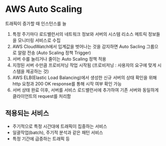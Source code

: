 # AWS Auto Scaling

트래픽이 증가할 때 인스턴스를 늘

1. 특정 주기마다 로드밸런서의 네트워크 정보와 서버의 시스템 리소스 메트릭 정보들을 모니터링 서비스로 수집
2. AWS CloudWatch에서 입계값을 벗어나는 것을 감지하면 Auto Sacling 그룹으로 알람 전송 (Auto Scaling 정책 Trigger)
3. 서버 수를 늘리거나 줄이는 Auto Scaling 정책 적용
4. 지정된 서버 수만큼 프로비저닝 작업 시작됨 (프로비저닝 : 사용자의 요구에 맞게 시스템을 제공하는 것)
5. AWS ELB(Elastic Load Balancing)에서 생성한 신규 서버의 상태 확인을 위해 http 요청과 200 OK response를 통해 시작 여부 확인 가능
6. 서버 상태 완료 이후, 서버를 서비스 로드밸런서에 추가하여 기존 서버와 동일하게 클라이언트의 request를 처리함

## 적용되는 서비스

- 주기적으로 특정 시간대에 트래픽이 집중하는 서비스
- 일괄작업(batch), 주기적 분석과 같은 패턴 서비스
- 특정 기간에 급증하는 트래픽 등

